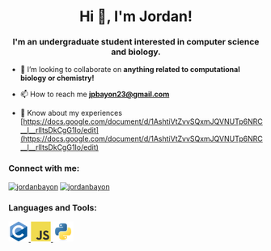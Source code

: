 <h1 align="center">Hi 👋, I'm Jordan!</h1>
<h3 align="center">I'm an undergraduate student interested in computer science and biology.</h3>

- 👯 I’m looking to collaborate on **anything related to computational biology or chemistry!**

- 📫 How to reach me **jpbayon23@gmail.com**

- 📄 Know about my experiences [https://docs.google.com/document/d/1AshtiVtZvvSQxmJQVNUTp6NRC__l__rlItsDkCgG1Io/edit](https://docs.google.com/document/d/1AshtiVtZvvSQxmJQVNUTp6NRC__l__rlItsDkCgG1Io/edit)

<h3 align="left">Connect with me:</h3>
<p align="left">
<a href="https://linkedin.com/in/jordanbayon" target="blank"><img align="center" src="https://raw.githubusercontent.com/rahuldkjain/github-profile-readme-generator/master/src/images/icons/Social/linked-in-alt.svg" alt="jordanbayon" height="30" width="40" /></a>
<a href="https://instagram.com/jordanbayon" target="blank"><img align="center" src="https://raw.githubusercontent.com/rahuldkjain/github-profile-readme-generator/master/src/images/icons/Social/instagram.svg" alt="jordanbayon" height="30" width="40" /></a>
</p>

<h3 align="left">Languages and Tools:</h3>
<p align="left"> <a href="https://www.cprogramming.com/" target="_blank" rel="noreferrer"> <img src="https://raw.githubusercontent.com/devicons/devicon/master/icons/c/c-original.svg" alt="c" width="40" height="40"/> </a> <a href="https://developer.mozilla.org/en-US/docs/Web/JavaScript" target="_blank" rel="noreferrer"> <img src="https://raw.githubusercontent.com/devicons/devicon/master/icons/javascript/javascript-original.svg" alt="javascript" width="40" height="40"/> </a> <a href="https://www.python.org" target="_blank" rel="noreferrer"> <img src="https://raw.githubusercontent.com/devicons/devicon/master/icons/python/python-original.svg" alt="python" width="40" height="40"/> </a> </p>
